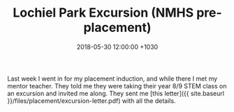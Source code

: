 ﻿---
layout: post
title:  "Lochiel Park Excursion (NMHS pre-placement)"
date:   2018-05-30 12:00:00 +1030
categories: MTeach nmhsPlacement
---

Last week I went in for my placement induction, and while there I met my mentor teacher. They told me they were taking their year 8/9 STEM class on an excursion and invited me along. They sent me [this letter]({{ site.baseurl }}/files/placement/excursion-letter.pdf) with all the details.


